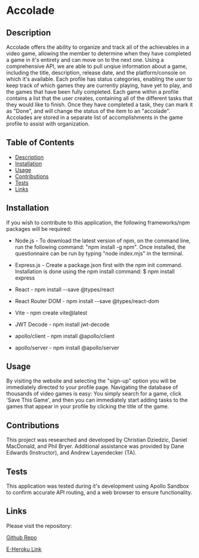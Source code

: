     
# Accolade

## Description
Accolade offers the ability to organize and track all of the achievables in a video game, allowing the member to determine when they have completed a game in it's entirety and can move on to the next one. Using a comprehensive API, we are able to pull unqiue information about a game, including the title, description, release date, and the platform/console on which it's available. Each profile has status categories, enabling the user to keep track of which games they are currently playing, have yet to play, and the games that have been fully completed. Each game within a profile contains a list that the user creates, containing all of the different tasks that they would like to finish. Once they have completed a task, they can mark it as "Done", and will change the status of the item to an "accolade". Accolades are stored in a separate list of accomplishments in the game profile to assist with organization. 


## Table of Contents
- [Description](#description)
- [Installation](#installation)
- [Usage](#usage)
- [Contributions](#contributions)
- [Tests](#tests)
- [Links](#Links)
    
## Installation
If you wish to contribute to this application, the following frameworks/npm packages will be required:

- Node.js - To download the latest version of npm, on the command line, run the following command: 
"npm install -g npm". Once installed, the questionnaire can be run by typing "node index.mjs" in the terminal. 

- Express.js - Create a package.json first with the npm init command. Installation is done using the npm install command: $ npm install express

- React - npm install --save @types/react

- React Router DOM - npm install --save @types/react-dom

- Vite - npm create vite@latest

- JWT Decode - npm install jwt-decode

- apollo/client - npm install @apollo/client

- apollo/server - npm install @apollo/server



## Usage
By visiting the website and selecting the "sign-up" option you will be immediately directed to your profile page. Navigating the database of thousands of video games is easy: You simply search for a game, click 'Save This Game', and then you can immediately start adding tasks to the games that appear in your profile by clicking the title of the game. 

## Contributions
This project was researched and developed by Christian Dziedzic, Daniel MacDonald, and Phil Bryer. Additional assistance was provided by Dane Edwards (Instructor), and Andrew Layendecker (TA). 

## Tests
This application was tested during it's development using Apollo Sandbox to confirm accurate API routing, and a web browser to ensure functionality. 

## Links
Please visit the repository:

[Github Repo](https://github.com/danmac121/GameTracker)

[E-Heroku Link]()

 

